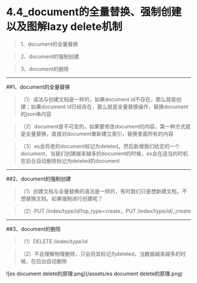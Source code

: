 # 4.4_document的全量替换、强制创建以及图解lazy delete机制


>1、document的全量替换

>2、document的强制创建

>3、document的删除

------------------------------------------------------------------------------------------------------------------------

##1、document的全量替换


>（1）语法与创建文档是一样的，如果document id不存在，那么就是创建；如果document id已经存在，那么就是全量替换操作，替换document的json串内容

>（2）document是不可变的，如果要修改document的内容，第一种方式就是全量替换，直接对document重新建立索引，替换里面所有的内容

>（3）es会将老的document标记为deleted，然后新增我们给定的一个document，当我们创建越来越多的document的时候，es会在适当的时机在后台自动删除标记为deleted的document

------------------------------------------------------------------------------------------------------------------------

##2、document的强制创建

>（1）创建文档与全量替换的语法是一样的，有时我们只是想新建文档，不想替换文档，如果强制进行创建呢？

>（2）PUT /index/type/id?op_type=create，PUT /index/type/id/_create

------------------------------------------------------------------------------------------------------------------------

##3、document的删除

>（1）DELETE /index/type/id

>（2）不会理解物理删除，只会将其标记为deleted，当数据越来越多的时候，在后台自动删除

![es document delete的原理.png](/assets/es document delete的原理.png)